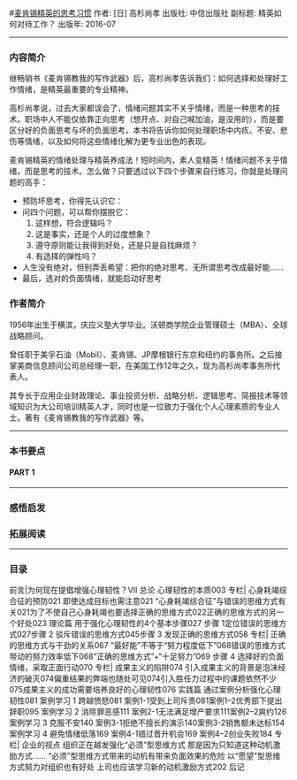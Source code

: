 #[麦肯锡精英的思考习惯](https://book.douban.com/subject/26833522/)
作者:  [日] 高杉尚孝
出版社: 中信出版社
副标题: 精英如何对待工作？
出版年: 2016-07
***
### 内容简介 
继畅销书《麦肯锡教我的写作武器》后，高杉尚孝告诉我们：如何选择和处理好工作情绪，是精英最重要的专业精神。

高杉尚孝说，过去大家都误会了，情绪问题其实不关乎情绪，而是一种思考的技术。职场中人不能仅依靠正向思考（想开点、对自己喊加油，是没用的），而是要区分好的负面思考与坏的负面思考，本书将告诉你如何处理职场中内疚、不安、悲伤等情绪，以及如何将这些情绪化解为更专业出色的表现。

麦肯锡精英的情绪处理与精英养成法！短时间内，素人变精英！情绪问题不关乎情绪，而是思考的技术。怎么做？只要透过以下四个步骤来自行练习，你就是处理问题的高手：
- 预防坏思考，你得先认识它：
- 问四个问题，可以帮你摆脱它：
  1. 这样想，符合逻辑吗？
  2. 这是事实，还是个人的过度想象？
  3. 遵守原则能让我得到好处，还是只是自找麻烦？
  4. 有选择的弹性吗？
- 人生没有绝对，但别弄丢希望：把你的绝对思考、无所谓思考改成最好能……
- 最后，选对的负面情绪，就能启动好思考

### 作者简介 
1956年出生于横滨，庆应义塾大学毕业。沃顿商学院企业管理硕士（MBA）、全球战略顾问。

曾任职于美孚石油（Mobil）、麦肯锡、JP摩根银行东京和纽约的事务所。之后接掌美商信息顾问公司总经理一职，在美国工作12年之久，现为高杉尚孝事务所代表人。

其专长于应用企业财政理论、事业投资分析、战略分析、逻辑思考、简报技术等领域知识为大公司培训精英人才，同时也是一位致力于强化个人心理素质的专业人士。著有《麦肯锡教我的写作武器》等。
***
### 本书要点
#### PART 1 
***
### 感悟启发
### 拓展阅读
***
### 目录
前言|为何现在提倡增强心理韧性？VII
总论
心理韧性的本质003
专栏| 心身耗竭综合征的预防021
即使达成目标也需注意021
“心身耗竭综合征”与错误的思维方式有关021为了不使自己心身耗竭也要选择正确的思维方式022正确的思维方式的另一个好处023
理论篇
用于强化心理韧性的4个基本步骤027
步骤
1定位错误的思维方式027步骤
2
驳斥错误的思维方式045步骤
3 发现正确的思维方式058
专栏| 正确的思维方式与干劲的关系067
“最好能”不等于“努力程度低下”068错误的思维方式带动的努力效率低下068“正确的思维方式”+“十足努力”069
步骤
4 选择好的负面情绪，采取正面行动070
专栏| 成果主义的陷阱074
引入成果主义的背景是泡沫经济的破灭074偏重结果的弊端也随处可见074引入胜任力过程中的课题依然不少075成果主义的成功需要培养良好的心理韧性076
实践篇
通过案例分析强化心理韧性081
案例学习
1 跨越愤怒081
案例1-1受到上司斥责081案例1–2优秀部下提出辞职095
案例学习
2 消除罪恶感111
案例2-1无法满足增产要求111案例2–2爽约126
案例学习
3 克服不安140
案例3-1拒绝不擅长的演示140案例3-2销售额未达标154
案例学习
4 避免情绪低落169
案例4-1错过晋升机会169
案例4–2创业失败184
专栏| 企业的视点 
组织正在越发强化“必须”型思维方式
那是因为只知道这种动机激励方式……
“必须”型思维方式带来的动机有带来负面效果的危险
以“愿望”型思维方式努力对组织也有好处
上司也应该学习新的动机激励方式202
后记
